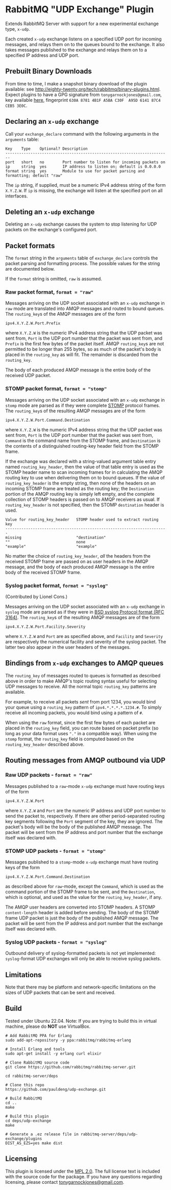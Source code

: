 # RabbitMQ "UDP Exchange" Plugin

Extends RabbitMQ Server with support for a new experimental exchange
type, `x-udp`.

Each created `x-udp` exchange listens on a specified UDP port for
incoming messages, and relays them on to the queues bound to the
exchange. It also takes messages published to the exchange and relays
them on to a specified IP address and UDP port.

## Prebuilt Binary Downloads

From time to time, I make a snapshot binary download of the plugin
available: see
<http://eighty-twenty.org/tech/rabbitmq/binary-plugins.html>. Expect
plugins to have a GPG signature from `tonygarnockjones@gmail.com`, key
available
[here](https://leastfixedpoint.com/tonyg/kcbbs/gpg-key-gmail.txt),
fingerprint `630A 8781 4B1F A5BA C30F  A95D 6141 87C4 CEB5 3E0C`.

## Declaring an `x-udp` exchange

Call your `exchange_declare` command with the following arguments in
the `arguments` table:

    Key    Type    Optional? Description
    ------------------------------------------------------------------------
    port   short   no        Port number to listen for incoming packets on
    ip     string  yes       IP address to listen on; default is 0.0.0.0
    format string  yes       Module to use for packet parsing and formatting; default "raw"

The `ip` string, if supplied, must be a numeric IPv4 address string of
the form `X.Y.Z.W`. If `ip` is missing, the exchange will listen at
the specified port on all interfaces.

## Deleting an `x-udp` exchange

Deleting an `x-udp` exchange causes the system to stop listening for
UDP packets on the exchange's configured port.

## Packet formats

The `format` string in the `arguments` table of `exchange_declare`
controls the packet parsing and formatting process. The possible
values for the string are documented below.

If the `format` string is omitted, `raw` is assumed.

### Raw packet format, `format = "raw"`

Messages arriving on the UDP socket associated with an `x-udp`
exchange in `raw` mode are translated into AMQP messages and routed to
bound queues. The `routing_key`s of the AMQP messages are of the form

    ipv4.X.Y.Z.W.Port.Prefix

where `X.Y.Z.W` is the numeric IPv4 address string that the UDP packet
was sent from, `Port` is the UDP port number that the packet was sent
from, and `Prefix` is the first few bytes of the packet itself. AMQP
`routing_key`s are not permitted to be longer than 255 bytes, so as
much of the packet's body is placed in the `routing_key` as will
fit. The remainder is discarded from the `routing_key`.

The body of each produced AMQP message is the entire body of the
received UDP packet.

### STOMP packet format, `format = "stomp"`

Messages arriving on the UDP socket associated with an `x-udp`
exchange in `stomp` mode are parsed as if they were complete
[STOMP](http://stomp.github.com/stomp-specification-1.1.html) protocol
frames. The `routing_key`s of the resulting AMQP messages are of the
form

    ipv4.X.Y.Z.W.Port.Command.Destination

where `X.Y.Z.W` is the numeric IPv4 address string that the UDP packet
was sent from, `Port` is the UDP port number that the packet was sent
from, `Command` is the command name from the STOMP frame, and
`Destination` is the contents of a distinguished routing-key header
field from the STOMP frame.

If the exchange was declared with a string-valued argument table entry
named `routing_key_header`, then the value of that table entry is used
as the STOMP header name to scan incoming frames for in calculating
the AMQP routing key to use when delivering them on to bound
queues. If the value of `routing_key_header` is the empty string, then
none of the headers on an incoming STOMP frame are treated as the
routing key; the `Destination` portion of the AMQP routing key is
simply left empty, and the complete collection of STOMP headers is
passed on to AMQP receivers as usual. If `routing_key_header` is not
specified, then the STOMP `destination` header is used.

    Value for routing_key_header   STOMP header used to extract routing key
    -----------------------------------------------------------------------
    missing                        "destination"
    ""                             none
    "example"                      "example"

No matter the choice of `routing_key_header`, *all* the headers from
the received STOMP frame are passed on as user headers in the AMQP
message, and the body of each produced AMQP message is the entire body
of the received STOMP frame.

### Syslog packet format, `format = "syslog"`

(Contributed by Lionel Cons.)

Messages arriving on the UDP socket associated with an `x-udp`
exchange in `syslog` mode are parsed as if they were in [BSD syslog
Protocol format (RFC 3164)](http://www.ietf.org/rfc/rfc3164.txt). The
`routing_key`s of the resulting AMQP messages are of the form

    ipv4.X.Y.Z.W.Port.Facility.Severity

where `X.Y.Z.W` and `Port` are as specified above, and `Facility` and
`Severity` are respectively the numerical facility and severity of the
syslog packet. The latter two also appear in the user headers of the
messages.

## Bindings from `x-udp` exchanges to AMQP queues

The `routing_key` of messages routed to queues is formatted as
described above in order to make AMQP's topic routing syntax useful
for selecting UDP messages to receive. All the normal topic
`routing_key` patterns are available.

For example, to receive all packets *sent* from port 1234, you would
bind your queue using a `routing_key` pattern of
`ipv4.*.*.*.*.1234.#`. To simply receive all incoming packets, you
would bind using a pattern of `#`.

When using the `raw` format, since the first few bytes of each packet
are placed in the `routing_key` field, you can route based on packet
prefix (so long as your data format uses `"."` in a compatible
way). When using the `stomp` format, the `routing_key` field is
computed based on the `routing_key_header` described above.

## Routing messages from AMQP outbound via UDP

### Raw UDP packets - `format = "raw"`

Messages published to a `raw`-mode `x-udp` exchange must have routing
keys of the form

    ipv4.X.Y.Z.W.Port

where `X.Y.Z.W` and `Port` are the numeric IP address and UDP port
number to send the packet to, respectively. If there are other
period-separated routing key segments following the `Port` segment of
the key, they are ignored. The packet's body will be the body of the
published AMQP message. The packet will be sent from the IP address
and port number that the exchange itself was declared with.

### STOMP UDP packets - `format = "stomp"`

Messages published to a `stomp`-mode `x-udp` exchange must have routing
keys of the form

    ipv4.X.Y.Z.W.Port.Command.Destination

as described above for `raw`-mode, except the `Command`, which is used
as the command portion of the STOMP frame to be sent, and the
`Destination`, which is optional, and used as the value for the
`routing_key_header`, if any.

The AMQP user headers are converted into STOMP headers. A STOMP
`content-length` header is added before sending. The body of the STOMP
frame UDP packet is just the body of the published AMQP message. The
packet will be sent from the IP address and port number that the
exchange itself was declared with.

### Syslog UDP packets - `format = "syslog"`

Outbound delivery of syslog-formatted packets is not yet implemented:
`syslog`-format UDP exchanges will only be able to receive syslog
packets.

## Limitations

Note that there may be platform and network-specific limitations on
the sizes of UDP packets that can be sent and received.

## Build

Tested under Ubuntu 22.04.
Note: If you are trying to build this in virtual machine, please do **NOT** use VirtualBox.

```shell
# Add RabbitMQ PPA for Erlang
sudo add-apt-repository -y ppa:rabbitmq/rabbitmq-erlang

# Install Erlang and tools
sudo apt-get install -y erlang curl elixir

# Clone RabbitMQ source code
git clone https://github.com/rabbitmq/rabbitmq-server.git

cd rabbitmq-server/deps

# Clone this repo
https://github.com/pauldeng/udp-exchange.git

# Build RabbitMQ
cd ..
make

# Build this plugin
cd deps/udp-exchange
make

# Generate a .ez release file in rabbitmq-server/deps/udp-exchange/plugins
DIST_AS_EZS=yes make dist
```

## Licensing

This plugin is licensed under the [MPL 2.0][]. The full license text is
included with the source code for the package. If you have any
questions regarding licensing, please contact
<tonygarnockjones@gmail.com>.

[MPL 2.0]: http://www.mozilla.org/MPL/2.0/

